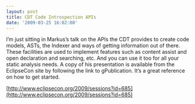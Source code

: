 ```yaml
---
layout: post
title: CDT Code Introspection APIs
date: '2009-03-25 16:02:00'
---
```



I’m just sitting in Markus’s talk on the APIs the CDT provides to create code models, ASTs, the Indexer and ways of getting information out of there. These facilities are used to implement features such as content assist and open declaration and searching, etc. And you can use it too for all your static analysis needs. A copy of his presentation is available from the EclipseCon site by following the link to gPublication. It’s a great reference on how to get started.

[http://www.eclipsecon.org/2009/sessions?id=685](http://www.eclipsecon.org/2009/sessions?id=685)


